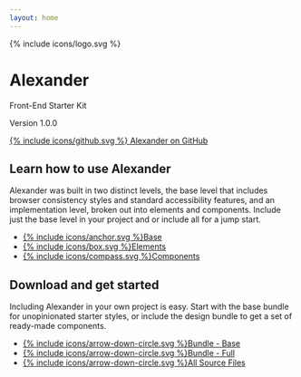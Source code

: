 ```yaml
---
layout: home
---
```


<div class="dots-bg"></div>
<div class="dots-2-bg"></div>

<div class="home-intro">
    <div class="site-icon">{% include icons/logo.svg %}</div>
    <h1 class="title">Alexander</h1>
    <p class="subhead">Front-End Starter Kit</p>
    <div class="get">
        <p class="version">Version 1.0.0</p>
        <a href="https://github.com/samhermes/alexander">
            {% include icons/github.svg %}
            <span class="screen-reader-text">Alexander on GitHub</span>
        </a>
    </div>
</div>

<section class="home-docs">
    <h2>Learn how to use Alexander</h2>
    <p>Alexander was built in two distinct levels, the base level that includes browser consistency styles and standard accessibility features, and an implementation level, broken out into elements and components. Include just the base level in your project and or include all for a jump start.</p>
    <ul class="docs-entry">
        <li><a href="{{ site.baseurl }}/base">{% include icons/anchor.svg %}Base</a></li>
        <li><a href="{{ site.baseurl }}/elements">{% include icons/box.svg %}Elements</a></li>
        <li><a href="{{ site.baseurl }}/components">{% include icons/compass.svg %}Components</a></li>
    </ul>
</section>

<section class="home-download">
    <div class="download-intro">
        <h2>Download and get started</h2>
        <p>Including Alexander in your own project is easy. Start with the base bundle for unopinionated starter styles, or include the design bundle to get a set of ready-made components.</p>
    </div>
    <ul class="download-list">
        <li><a href="/alexander/css/alexander-base.css" download>{% include icons/arrow-down-circle.svg %}Bundle - Base</a></li>
        <li><a href="/alexander/css/alexander.css" download>{% include icons/arrow-down-circle.svg %}Bundle - Full</a></li>
        <li class="download-source"><a href="https://github.com/samhermes/alexander/archive/refs/heads/master.zip">{% include icons/arrow-down-circle.svg %}All Source Files</a></li>
    </ul>
</section>

<!-- <section class="home-browser-support">
    <h2>Browser Support</h2>
</section> -->